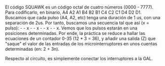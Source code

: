 El código SQUAWK es un código octal de cuatro números (0000 - 7777). Para codificarlo, en binario, A4 A2 A1 B4 B2 B1 C4 C2 C1 D4 D2 D1. 
Buscamos que cada pulso (A4, A2, etc) tenga una duración de 1 us, con una separación de 2us. Por tanto, buscamos una secuencia tal que así (x = pulso): - - x - - x - - x - - x. Vemos que los pulsos estarán en una posiciones determinadas. Por ende, la práctica se reduce a hallar las ecuaciones de un contador 0-35 (12 * 3 = 36), 
y añadir una salida (Z) que "saque" el valor de las entradas de los microinterruptores en unos cuentas determinadas (en: 2 + 3n). 

Respecto al circuito, es simplemente conectar los interruptores a la GAL. 
